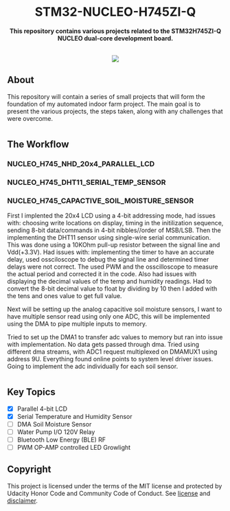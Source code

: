 
<h1 align="center">STM32-NUCLEO-H745ZI-Q</h1>
<p align="center"><strong>This repository contains various projects related to the STM32H745ZI-Q NUCLEO dual-core development board.
</strong>
<br></p>
<br/>
<div align="center"><img src="demo.gif"></img></div>
<h2>About</h2>
This repository will contain a series of small projects that will form the foundation of my automated indoor farm project.  
The main goal is to present the various projects, the steps taken, along with any challenges that were overcome. 

# <h2>The Workflow</h2>

### NUCLEO_H745_NHD_20x4_PARALLEL_LCD

### NUCLEO_H745_DHT11_SERIAL_TEMP_SENSOR

### NUCLEO_H745_CAPACTIVE_SOIL_MOISTURE_SENSOR

First I implented the 20x4 LCD using a 4-bit addressing mode, had issues with: choosing write locations on display, timing in the initilization sequence, sending 8-bit data/commands in 4-bit nibbles//order of MSB/LSB.
Then the implementing the DHT11 sensor using single-wire serial communication. This was done using a 10KOhm pull-up resistor between the signal line and Vdd(+3.3V). Had issues with: implementing the timer to have an accurate delay, used ossciloscope to debug the signal line and determined timer delays were not correct. The used PWM and the osscilloscope to measure the actual period and corrected it in the code. Also had issues with displaying the decimal values of the temp and humidity readings. Had to convert the 8-bit decimal value to float by dividing by 10 then I added with the tens and ones value to get full value. 

Next will be setting up the analog capacitive soil moisture sensors, I want to have multiple sensor read using only one ADC, this will be implemented using the DMA to pipe multiple inputs to memory. 

Tried to set up the DMA1 to transfer adc values to memory but ran into issue with implementation. No data gets passed through dma. Tried using different dma streams, with ADC1 request multiplexed on DMAMUX1 using address 9U. Everything found online points to system level driver issues. Going to implement the adc individually for each soil sensor. 



# <h2>Key Topics</h2>


- [x] Parallel 4-bit LCD
- [x] Serial Temperature and Humidity Sensor 
- [ ] DMA Soil Moisture Sensor 
- [ ] Water Pump I/O 120V Relay
- [ ] Bluetooth Low Energy (BLE) RF 
- [ ] PWM OP-AMP controlled LED Growlight 

<h2>Copyright</h2>
This project is licensed under the terms of the MIT license and protected by Udacity Honor Code and Community Code of Conduct. See <a href="LICENSE.md">license</a> and <a href="LICENSE.DISCLAIMER.md">disclaimer</a>.
